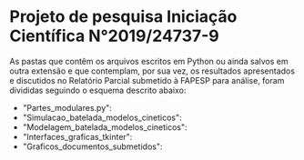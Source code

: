 # Projeto de pesquisa Iniciação Científica N°2019/24737-9
As pastas que contêm os arquivos escritos em Python ou ainda salvos em outra extensão e que contemplam, por sua vez, os resultados apresentados e discutidos no Relatório Parcial submetido à FAPESP para análise, foram divididas seguindo o esquema descrito abaixo:
- "Partes_modulares.py":
- "Simulacao_batelada_modelos_cineticos":
- "Modelagem_batelada_modelos_cineticos":
- "Interfaces_graficas_tkinter":
- "Graficos_documentos_submetidos":

